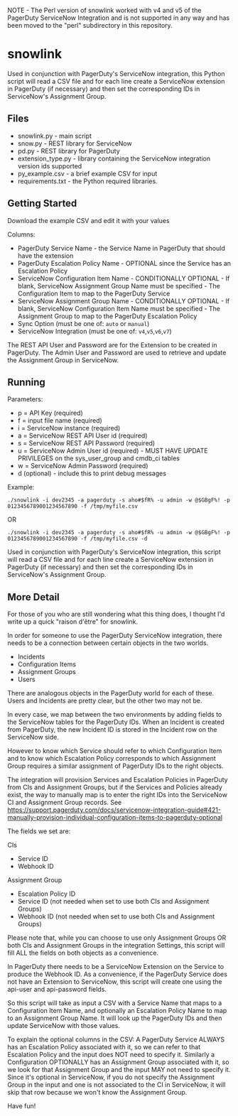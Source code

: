 NOTE - The Perl version of snowlink worked with v4 and v5 of the PagerDuty ServiceNow Integration and is not supported in any way and has been moved to the "perl" subdirectory in this repository.

# snowlink

Used in conjunction with PagerDuty's ServiceNow integration, this Python script will read a CSV file and for each line create a ServiceNow extension in PagerDuty (if necessary) and then set the corresponding IDs in ServiceNow's Assignment Group.

## Files
* snowlink.py - main script
* snow.py - REST library for ServiceNow
* pd.py - REST library for PagerDuty
* extension_type.py - library containing the ServiceNow integration version ids supported
* py_example.csv - a brief example CSV for input
* requirements.txt - the Python required libraries.  

## Getting Started

Download the example CSV and edit it with your values

Columns:
* PagerDuty Service Name - the Service Name in PagerDuty that should have the extension
* PagerDuty Escalation Policy Name - OPTIONAL since the Service has an Escalation Policy
* ServiceNow Configuration Item Name - CONDITIONALLY OPTIONAL - If blank, ServiceNow Assignment Group Name must be specified - The Configuration Item to map to the PagerDuty Service
* ServiceNow Assignment Group Name - CONDITIONALLY OPTIONAL - If blank, ServiceNow Configuration Item Name must be specified - The Assignment Group to map to the PagerDuty  Escalation Policy
* Sync Option (must be one of: `auto` or `manual`)
* ServiceNow Integration (must be one of: `v4`,`v5`,`v6`,`v7`)

The REST API User and Password are for the Extension to be created in PagerDuty.
The Admin User and Password are used to retrieve and update the Assignment Group in ServiceNow.

## Running

Parameters:
* p = API Key (required)
* f = input file name (required)
* i = ServiceNow instance (required)
* a = ServiceNow REST API User id (required)
* s = ServiceNow REST API Password (required)
* u = ServiceNow Admin User id  (required) - MUST HAVE UPDATE PRIVILEGES on the sys_user_group and cmdb_ci tables
* w = ServiceNow Admin Password (required)
* d (optional) - include this to print debug messages

Example:
```
./snowlink -i dev2345 -a pagerduty -s aho#$fR% -u admin -w @$GBgF%! -p 0123456789001234567890 -f /tmp/myfile.csv
```
OR
```
./snowlink -i dev2345 -a pagerduty -s aho#$fR% -u admin -w @$GBgF%! -p 0123456789001234567890 -f /tmp/myfile.csv -d
```
Used in conjunction with PagerDuty's ServiceNow integration, this script will read a CSV file and for each line create a ServiceNow extension in PagerDuty (if necessary) and then set the corresponding IDs in ServiceNow's Assignment Group.

## More Detail

For those of you who are still  wondering what this thing does, I thought I'd write up a quick "raison d'&#234;tre" for snowlink.

In order for someone to use the PagerDuty ServiceNow integration, there needs to be a connection between certain objects in the two worlds.
* Incidents
* Configuration Items
* Assignment Groups
* Users

There are analogous objects in the PagerDuty world for each of these.  Users and Incidents are pretty clear, but the other two may not be. 

In every case, we map between the two environments by adding fields to the ServiceNow tables for the PagerDuty IDs. When an Incident is created from PagerDuty, the new Incident ID is stored in the Incident row on the ServiceNow side.

However to know which Service should refer to which Configuration Item and to know which Escalation Policy corresponds to which Assignment Group requires a similar assignment of PagerDuty IDs to the right objects. 

The integration will provision Services and Escalation Policies in PagerDuty from CIs and Assignment Groups, but if the Services and Policies already exist, the way to manually map is to enter the right IDs into the ServiceNow CI and Assignment Group records. See https://support.pagerduty.com/docs/servicenow-integration-guide#421-manually-provision-individual-configuration-items-to-pagerduty-optional

The fields we set are:

CIs
* Service ID
* Webhook ID

Assignment Group
* Escalation Policy ID
* Service ID (not needed when set to use both CIs and Assignment Groups)
* Webhook ID (not needed when set to use both CIs and Assignment Groups)

Please note that, while you can choose to use only Assignment Groups OR both CIs and Assignment Groups in the integration Settings, this script will fill ALL the fields on both objects as a convenience. 

In PagerDuty there needs to be a ServiceNow Extension on the Service to produce the Webhook ID. As a convenience, if the PagerDuty Service does not have an Extension to ServiceNow, this script will create one using the api-user and api-password fields.

So this script will take as input a CSV with a Service Name that maps to a Configuration Item Name, and optionally an Escalation Policy Name to map to an Assignment Group Name. It will look up the PagerDuty IDs and then update ServiceNow with those values.

To explain the optional columns in the CSV: A PagerDuty Service ALWAYS has an Escalation Policy associated with it, so we can refer to that Escalation Policy and the input does NOT need to specify it. Similarly a Configuration OPTIONALLY has an Assignment Group associated with it, so we look for that Assignment Group and the input MAY not need to specify it. Since it's optional in ServiceNow, if you do not specify the Assignment Group in the input and one is not associated to the CI in ServiceNow, it will skip that row because we won't know the Assignment Group.

Have fun!




